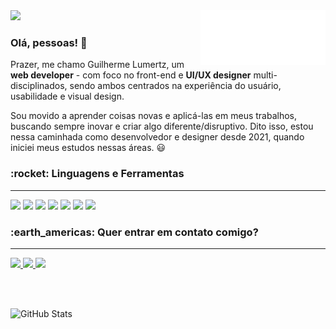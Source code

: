 <img src="./img/logo.png" min-width="200px" max-width="200px" width="200px" align="right" alt="Logo Lumertz lab.">

<img src="https://img.shields.io/static/v1?label&labelColor=3234bb&message=Guilherme Lumertz&color=ffffff&style=for-the-badge&logo=GitHub&logoColor=ffffff" height="25">

<h3>
    <strong>
    Olá, pessoas!  👋
    </strong>
</h3>

<p>
    Prazer, me chamo Guilherme Lumertz, um <strong>web developer</strong> - com foco no front-end e <strong>UI/UX designer</strong> multi-disciplinados, sendo ambos centrados na experiência do usuário, usabilidade e visual design.
</p>

<p>
    Sou movido a aprender coisas novas e aplicá-las em meus trabalhos, buscando sempre inovar e criar algo diferente/disruptivo. Dito isso, estou nessa caminhada como desenvolvedor e designer desde 2021, quando iniciei meus estudos nessas áreas. 😃  
</p>

<h3>
    <strong>
        :rocket: Linguagens e Ferramentas
    </strong>
</h3>

---

<code><img height="25" src="https://img.shields.io/badge/HTML5-E34F26?style=for-the-badge&logo=html5&logoColor=white"></code>
<code><img height="25" src="https://img.shields.io/badge/CSS3-1572B6?style=for-the-badge&logo=css3&logoColor=white"></code>
<code><img height="25" src="https://img.shields.io/badge/JavaScript-F7DF1E?style=for-the-badge&logo=javascript&logoColor=black"></code>
<code><img height="25" src="https://img.shields.io/badge/Sass-CC6699?style=for-the-badge&logo=sass&logoColor=white"></code>
<code><img height="25" src="https://img.shields.io/badge/React-20232A?style=for-the-badge&logo=react&logoColor=61DAFB"></code>
<img height="25" src="https://img.shields.io/badge/Node.js-43853D?style=for-the-badge&logo=node.js&logoColor=white">
<code><img height="25" src="	https://img.shields.io/badge/TypeScript-007ACC?style=for-the-badge&logo=typescript&logoColor=white"></code>

<h3>
    <strong>
        :earth_americas: Quer entrar em contato comigo?
    </strong>
</h3>

---

<a href="https://www.linkedin.com/in/guilherme-alves-lumertz/">
    <img height="25" src="https://img.shields.io/badge/-LinkedIn-blue?style=flat-square&logo=Linkedin&logoColor=white&link=https://www.linkedin.com/in/guilherme-alves-lumertz/">
</a>
<a href="https://links.guilhermelumertz.com/">
    <img height="25" src="https://img.shields.io/badge/website-ffffff?style=for-the-badge&logo=About.me&logoColor=black">
</a>
<a href="mailto: lumertz2001@gmail.com">
    <img height="25" src="https://img.shields.io/badge/Gmail-D14836?style=for-the-badge&logo=gmail&logoColor=white">
</a>

<br><br>

![GitHub Stats](https://github-readme-stats.vercel.app/api?username=lumertzlab&show_icons=false)
